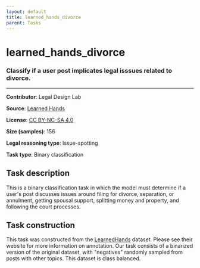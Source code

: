 ```yaml
---
layout: default
title: learned_hands_divorce
parent: Tasks
---
```

# learned_hands_divorce

### Classify if a user post implicates legal isssues related to divorce.
---

**Contributor**: Legal Design Lab

**Source**: [Learned Hands](https://spot.suffolklitlab.org/data/#learnedhands)

**License**: [CC BY-NC-SA 4.0](https://creativecommons.org/licenses/by-nc-sa/4.0/)

**Size (samples)**: 156

**Legal reasoning type**: Issue-spotting

**Task type**: Binary classification

## Task description

This is a binary classification task in which the model must determine if a user's post discusses issues around filing for divorce, separation, or annulment, getting spousal support, splitting money and property, and following the court processes.

## Task construction

This task was constructed from the [LearnedHands](https://suffolklitlab.org/) dataset. Please see their website for more information on annotation. Our task consists of a binarized version of the original dataset, with "negatives" randomly sampled from posts with other topics. This dataset is class balanced.


